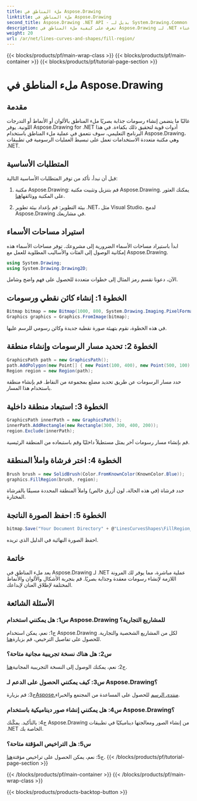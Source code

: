 ```yaml
---
title: ملء المناطق في Aspose.Drawing
linktitle: ملء المناطق في Aspose.Drawing
second_title: Aspose.Drawing .NET API - بديل لـ System.Drawing.Common
description: تعرف على كيفية ملء المناطق في Aspose.Drawing لـ .NET باستخدام هذا البرنامج التعليمي خطوة بخطوة. عزز مهاراتك في التصميم الجرافيكي دون عناء.
weight: 20
url: /ar/net/lines-curves-and-shapes/fill-region/
---
```


{{< blocks/products/pf/main-wrap-class >}}
{{< blocks/products/pf/main-container >}}
{{< blocks/products/pf/tutorial-page-section >}}

# ملء المناطق في Aspose.Drawing

## مقدمة

غالبًا ما يتضمن إنشاء رسومات جذابة بصريًا ملء المناطق بالألوان أو الأنماط أو التدرجات اللونية. يوفر Aspose.Drawing for .NET أدوات قوية لتحقيق ذلك بكفاءة. في هذا البرنامج التعليمي، سوف نتعمق في عملية ملء المناطق باستخدام Aspose.Drawing، وهي مكتبة متعددة الاستخدامات تعمل على تبسيط العمليات الرسومية في تطبيقات .NET.

## المتطلبات الأساسية

قبل أن نبدأ، تأكد من توفر المتطلبات الأساسية التالية:

1.  مكتبة Aspose.Drawing: قم بتنزيل وتثبيت مكتبة Aspose.Drawing. يمكنك العثور على المكتبة ووثائقها[هنا](https://reference.aspose.com/drawing/net/).

2. بيئة التطوير: قم بإعداد بيئة تطوير .NET، مثل Visual Studio، لدمج Aspose.Drawing في مشاريعك.

## استيراد مساحات الأسماء

ابدأ باستيراد مساحات الأسماء الضرورية إلى مشروعك. توفر مساحات الأسماء هذه إمكانية الوصول إلى الفئات والأساليب المطلوبة للعمل مع Aspose.Drawing.

```csharp
using System.Drawing;
using System.Drawing.Drawing2D;
```


الآن، دعونا نقسم رمز المثال إلى خطوات متعددة للحصول على فهم واضح وشامل.

## الخطوة 1: إنشاء كائن نقطي ورسومات

```csharp
Bitmap bitmap = new Bitmap(1000, 800, System.Drawing.Imaging.PixelFormat.Format32bppPArgb);
Graphics graphics = Graphics.FromImage(bitmap);
```

في هذه الخطوة، نقوم بتهيئة صورة نقطية جديدة وكائن رسومي للرسم عليها.

## الخطوة 2: تحديد مسار الرسومات وإنشاء منطقة

```csharp
GraphicsPath path = new GraphicsPath();
path.AddPolygon(new Point[] { new Point(100, 400), new Point(500, 100), new Point(900, 400), new Point(500, 700) });
Region region = new Region(path);
```

حدد مسار الرسومات عن طريق تحديد مضلع بمجموعة من النقاط. قم بإنشاء منطقة باستخدام هذا المسار.

## الخطوة 3: استبعاد منطقة داخلية

```csharp
GraphicsPath innerPath = new GraphicsPath();
innerPath.AddRectangle(new Rectangle(300, 300, 400, 200));
region.Exclude(innerPath);
```

قم بإنشاء مسار رسومات آخر يمثل مستطيلاً داخليًا وقم باستبعاده من المنطقة الرئيسية.

## الخطوة 4: اختر فرشاة واملأ المنطقة

```csharp
Brush brush = new SolidBrush(Color.FromKnownColor(KnownColor.Blue));
graphics.FillRegion(brush, region);
```

حدد فرشاة (في هذه الحالة، لون أزرق خالص) واملأ المنطقة المحددة مسبقًا بالفرشاة المختارة.

## الخطوة 5: احفظ الصورة الناتجة

```csharp
bitmap.Save("Your Document Directory" + @"LinesCurvesShapes\FillRegion_out.png");
```

احفظ الصورة النهائية في الدليل الذي تريده.

## خاتمة

يعد ملء المناطق في Aspose.Drawing لـ .NET عملية مباشرة، مما يوفر لك المرونة اللازمة لإنشاء رسومات معقدة وجذابة بصريًا. قم بتجربة الأشكال والألوان والأنماط المختلفة لإطلاق العنان لإبداعك.

## الأسئلة الشائعة

### س1: هل يمكنني استخدام Aspose.Drawing للمشاريع التجارية؟

 ج1: نعم، يمكن استخدام Aspose.Drawing لكل من المشاريع الشخصية والتجارية. للحصول على تفاصيل الترخيص، قم بزيارة[هنا](https://purchase.aspose.com/buy).

### س2: هل هناك نسخة تجريبية مجانية متاحة؟

 ج2: نعم، يمكنك الوصول إلى النسخة التجريبية المجانية[هنا](https://releases.aspose.com/).

### س3: كيف يمكنني الحصول على الدعم لـ Aspose.Drawing؟

 ج3: قم بزيارة[Aspose.منتدى الرسم](https://forum.aspose.com/c/diagram/17) للحصول على المساعدة من المجتمع والخبراء.

### س4: هل يمكنني إنشاء صور ديناميكية باستخدام Aspose.Drawing؟

ج4: بالتأكيد. يمكّنك Aspose.Drawing من إنشاء الصور ومعالجتها ديناميكيًا في تطبيقات .NET الخاصة بك.

### س5: هل التراخيص المؤقتة متاحة؟

 ج5: نعم، يمكن الحصول على تراخيص مؤقتة[هنا](https://purchase.aspose.com/temporary-license/).
{{< /blocks/products/pf/tutorial-page-section >}}

{{< /blocks/products/pf/main-container >}}
{{< /blocks/products/pf/main-wrap-class >}}

{{< blocks/products/products-backtop-button >}}
